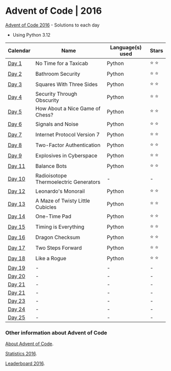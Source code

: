 # Advent of Code | 2016

[Advent of Code 2016](https://adventofcode.com/2016) - Solutions to each day

- Using Python 3.12

| Calendar                                       | Name                                   | Language(s) used | Stars         |
|------------------------------------------------|----------------------------------------|------------------|---------------|
| [Day 1](https://adventofcode.com/2016/day/1)   | No Time for a Taxicab                  | Python           | :star: :star: |
| [Day 2](https://adventofcode.com/2016/day/2)   | Bathroom Security                      | Python           | :star: :star: |
| [Day 3](https://adventofcode.com/2016/day/3)   | Squares With Three Sides               | Python           | :star: :star: |
| [Day 4](https://adventofcode.com/2016/day/4)   | Security Through Obscurity             | Python           | :star: :star: |
| [Day 5](https://adventofcode.com/2016/day/5)   | How About a Nice Game of Chess?        | Python           | :star: :star: |
| [Day 6](https://adventofcode.com/2016/day/6)   | Signals and Noise                      | Python           | :star: :star: |
| [Day 7](https://adventofcode.com/2016/day/7)   | Internet Protocol Version 7            | Python           | :star: :star: |
| [Day 8](https://adventofcode.com/2016/day/8)   | Two-Factor Authentication              | Python           | :star: :star: |
| [Day 9](https://adventofcode.com/2016/day/9)   | Explosives in Cyberspace               | Python           | :star: :star: |
| [Day 11](https://adventofcode.com/2016/day/10) | Balance Bots                           | Python           | :star: :star: |
| [Day 10](https://adventofcode.com/2016/day/11) | Radioisotope Thermoelectric Generators | -                | -             |
| [Day 12](https://adventofcode.com/2016/day/12) | Leonardo's Monorail                    | Python           | :star: :star: |
| [Day 13](https://adventofcode.com/2016/day/13) | A Maze of Twisty Little Cubicles       | Python           | :star: :star: |
| [Day 14](https://adventofcode.com/2016/day/14) | One-Time Pad                           | Python           | :star: :star: |
| [Day 15](https://adventofcode.com/2016/day/15) | Timing is Everything                   | Python           | :star: :star: |
| [Day 16](https://adventofcode.com/2016/day/16) | Dragon Checksum                        | Python           | :star: :star: |
| [Day 17](https://adventofcode.com/2016/day/17) | Two Steps Forward                      | Python           | :star: :star: |
| [Day 18](https://adventofcode.com/2016/day/18) | Like a Rogue                           | Python           | :star: :star: |
| [Day 19](https://adventofcode.com/2016/day/19) | -                                      | -                | -             |
| [Day 20](https://adventofcode.com/2016/day/20) | -                                      | -                | -             |
| [Day 21](https://adventofcode.com/2016/day/21) | -                                      | -                | -             |
| [Day 21](https://adventofcode.com/2016/day/22) | -                                      | -                | -             |
| [Day 23](https://adventofcode.com/2016/day/23) | -                                      | -                | -             |
| [Day 24](https://adventofcode.com/2016/day/24) | -                                      | -                | -             |
| [Day 25](https://adventofcode.com/2016/day/25) | -                                      | -                | -             |

### Other information about **Advent of Code**

[About Advent of Code](https://adventofcode.com/2016/about).

[Statistics 2016](https://adventofcode.com/2016/stats).

[Leaderboard 2016](https://adventofcode.com/2016/leaderboard).
